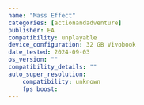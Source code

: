 ```yaml
---
name: "Mass Effect"
categories: [actionandadventure]
publisher: EA
compatibility: unplayable
device_configuration: 32 GB Vivobook
date_tested: 2024-09-03
os_version: ""
compatibility_details: ""
auto_super_resolution:
    compatibility: unknown
    fps boost: 
---
```

